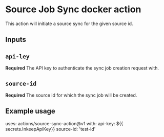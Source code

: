 # Source Job Sync docker action

This action will initiate a source sync for the given source id.

## Inputs

## `api-ley`

**Required** The API key to authenticate the sync job creation request with.

## `source-id`
**Required** The source id for which the sync job will be created.

## Example usage

uses: actions/source-sync-action@v1
with:
  api-key: ${{ secrets.InkeepApiKey}}
  source-id: 'test-id'
  
